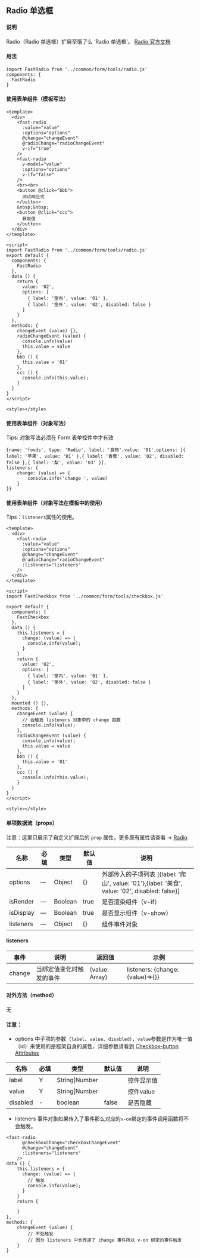 ## Radio 单选框

#### 说明
Radio（Radio 单选框）扩展至饿了么 ‘Radio 单选框’。
[Radio 官方文档](https://element.eleme.cn/#/zh-CN/component/radio)


#### 用法

```
import FastRadio from '../common/form/tools/radio.js'
components: {
  FastRadio
}
```

#### 使用表单组件（模板写法）

```
<template>
  <div>
    <fast-radio
      :value="value"
      :options="options"
      @change="changeEvent"
      @radioChange="radioChangeEvent"
      v-if="true"
    />
    <fast-radio
      v-model="value"
      :options="options"
      v-if="false"
    />
    <br><br>
    <button @click="bbb">
      测试响应式
    </button>
    &nbsp;&nbsp;
    <button @click="ccc">
      获取值
    </button>
  </div>
</template>

<script>
import FastRadio from '../common/form/tools/radio.js'
export default {
  components: {
    FastRadio
  },
  data () {
    return {
      value: '02',
      options: [
        { label: '室内', value: '01' },
        { label: '室外', value: '02', disabled: false }
      ]
    }
  },
  methods: {
    changeEvent (value) {},
    radioChangeEvent (value) {
      console.info(value)
      this.value = value
    },
    bbb () {
      this.value = '01'
    },
    ccc () {
      console.info(this.value);
    }
  }
}
</script>

<style></style>

```

#### 使用表单组件（对象写法）

Tips: 对象写法必须在 Form 表单控件中才有效

```
{name: 'foods', type: 'Radio', label: '食物',value: '01',options: [{ label: '苹果', value: '01' },{ label: '香蕉', value: '02', disabled: false },{ label: '梨', value: '03' }],
listeners: {
    change: (value) => {
        console.info('change ', value)
    }
}}
```

#### 使用表单组件（对象写法在模板中的使用）

Tips：`listeners`属性的使用。

```
<template>
  <div>
    <fast-radio
      :value="value"
      :options="options"
      @change="changeEvent"
      @radioChange="radioChangeEvent"
      :listeners="listeners"
    />
  </div>
</template>

<script>
import FastCheckbox from '../common/form/tools/checkbox.js'

export default {
  components: {
    FastCheckbox
  },
  data () {
    this.listeners = {
      change: (value) => {
        console.info(value);
      }
    }
    return {
      value: '02',
      options: [
        { label: '室内', value: '01' },
        { label: '室外', value: '02', disabled: false }
      ]
    }
  },
  mounted () {},
  methods: {
    changeEvent (value) {
      // 会触发 listeners 对象中的 change 函数
      console.info(value);
    },
    radioChangeEvent (value) {
      console.info(value);
      this.value = value
    },
    bbb () {
      this.value = '01'
    },
    ccc () {
      console.info(this.value);
    }
  }
}
</script>

<style></style>

```



#### 单项数据流（props）

注意：这里只展示了自定义扩展后的 `prop` 属性，更多原有属性请查看 -> [Radio](https://element.eleme.cn/#/zh-CN/component/radio)

名称 | 必填 | 类型 | 默认值 | 说明
---|---|---|---|---
options | — | Object |  {}  | 外部传入的子项列表 [{label: '爬山', value: '01'},{label: '美食', value: '02', disabled: false}]
isRender | — | Boolean |  true | 是否渲染组件（v-if）
isDisplay | — | Boolean |  true | 是否显示组件（v-show）
listeners | — | Object |  {} | 组件事件对象

#### listeners
事件 | 说明 | 返回值 | 示例
---|---|---|---
change | 当绑定值变化时触发的事件 | (value: Array) | listeners: {change: (value)=>{}}

#### 对外方法（method）
无

#### 注意：

- options 中子项的参数（`label`、`value`、`disabled`），`value`参数是作为唯一值（id）来使用的是框架自身的属性，详细参数请看到 [Checkbox-button Attributes](https://element.eleme.cn/#/zh-CN/component/checkbox)

名称 | 必填 | 类型 | 默认值 | 说明
---|---|---|---|---
label | Y | String\|Number | | 控件显示值
value | Y | String\|Number | | 控件value
disabled | - | boolean | false | 是否隐藏

- listeners 事件对象如果传入了事件那么对应的`v-on`绑定的事件调用函数将不会触发。

```
<fast-radio
      @checkboxChange="checkboxChangeEvent"
      @change="changeEvent"
      :listeners="listeners"
    />
data () {
    this.listeners = {
      change: (value) => {
        // 触发
        console.info(value);
      }
    }
    return {
        
    }
},
methods: {
    changeEvent (value) {
        // 不处触发
        // 因为 listeners 中也传递了 change 事件所以 v-on 绑定的事件触发
    }
}
```

